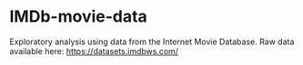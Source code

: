 # IMDb-movie-data
Exploratory analysis using data from the Internet Movie Database. Raw data available here: https://datasets.imdbws.com/
